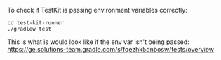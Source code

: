 To check if TestKit is passing environment variables correctly:
```
cd test-kit-runner
./gradlew test
```

This is what is would look like if the env var isn't being passed: https://ge.solutions-team.gradle.com/s/fqezhk5dnbosw/tests/overview
